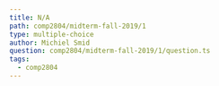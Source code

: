 ```yaml
---
title: N/A
path: comp2804/midterm-fall-2019/1
type: multiple-choice
author: Michiel Smid
question: comp2804/midterm-fall-2019/1/question.ts
tags:
  - comp2804
---
```

